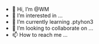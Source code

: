 - 👋 Hi, I’m @WM
- 👀 I’m interested in ...
- 🌱 I’m currently learning .ptyhon3
- 💞️ I’m looking to collaborate on ...
- 📫 How to reach me ...

<!---
skywm918/skywm918 is a ✨ special ✨ repository because its `README.md` (this file) appears on your GitHub profile.
You can click the Preview link to take a look at your changes.
--->
